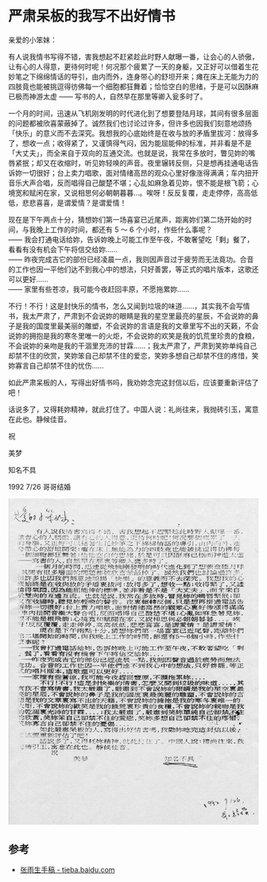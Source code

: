 # 严肃呆板的我写不出好情书

亲爱的小笨妹：

有人说我情书写得不错，害我想起不赶紧趁此时野人献曝一番，让会心的人骄傲，让有心的人得意，更待何时呢！何况那个疲累了一天的身躯，又正好可以借着生花妙笔之下绵绵情话的导引，由内而外，连身带心的舒坦开来；瘫在床上无能为力的四肢竟也能被挑逗得彷佛每一个细胞都狂舞着；恰恰空白的思绪，于是可以因酥麻已极而神游太虚 —— 写书的人，自然早在那里等卿入瓮多时了。

一个月的时间，迅速从飞机刚发明的时代进化到了想要登陆月球，其间有很多层面的问题都被欣喜蒙蔽掉了。诚然我们也讨论过许多，但许多也因我们刻意地颂扬「快乐」的意义而不去深究。我想我的心底始终是在收与放的矛盾里拔河：放得多了，想收一点；收得紧了，又谨慎得气闷，因为能屈能伸的标准，并非看是不是「大丈夫」，而全来自于双向的互通交流。也就是说，我常在多放时，瞥见妳的嘴唇紧抿；却又在收缩时，听见妳轻唤的声音。夜里辗转反侧，只是想再挂通电话告诉妳一切很好；台上卖力唱歌，面对情绪高昂的观众心里好像涨得满满；车内扭开音乐大声合唱，反而唱得自己酸楚不堪；心乱如麻急着见妳，恨不能是根飞箭；心境宽和赋闲在家，又说相思何必朝朝暮暮…。唉呀！反反复覆，走走停停，高高低低，悲悲喜喜，是谓爱情？是谓爱情！

现在是下午两点十分，猜想妳们第一场喜宴已近尾声，距离妳们第二场开始的时间，与我晚上工作的时间，都还有 5 ～ 6 个小时，作些什么事呢？<br>
—— 我会打通电话给妳，告诉妳晚上可能工作至午夜，不敢奢望吃「剩」餐了，看看有没有机会下午将信交给妳……<br>
—— 昨夜完成吉它的部份已经凌晨一点，我则因声音过于疲劳而无法竟功。合音的工作也因一平他们达不到我心中的想法，只好善罢，等正式的唱片版本，这歌还可以更好……<br>
—— 家里有些苍凉，我可能今夜赶回丰原，不愿拖累妳……

不行！不行！这是封快乐的情书，怎么又闻到垃圾的味道……，其实我不会写情书，我太严肃了，严肃到不会说妳的眼睛是我的星空里最亮的星辰，不会说妳的鼻子是我的国度里最美丽的雕塑，不会说妳的言语是我的文章里写不出的天籁，不会说妳的拥抱是我的寒冬里唯一的火炬，不会说妳的欢笑是我的饥荒里珍贵的食粮，不会说妳的亲吻是我的干涸里充沛的甘霖……；我太严肃了，严肃到笑妳单纯自己却禁不住的欣赏，笑妳笨自己却禁不住的爱恋，笑妳多想自己却禁不住的疼惜，笑妳寡言自己却禁不住的忧伤……

如此严肃呆板的人，写得出好情书吗，我劝妳念完这封信以后，应该要重新评估了吧！

话说多了，又得耗妳精神，就此打住了。中国人说：礼尚往来，我抛砖引玉，寓意在此也。静候佳音。

祝

美梦

知名不具

1992 7/26 哥哥结婚

![letter](./i-can-not-craft-a-heartfelt-love-letter.jpg)

## 参考

-   [张雨生手稿 - tieba.baidu.com](https://tieba.baidu.com/p/2084189476#!/l/p1)
